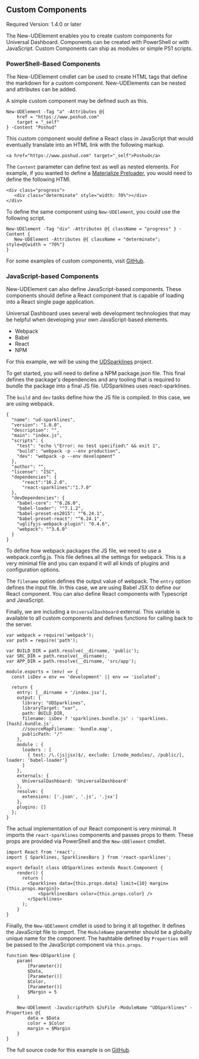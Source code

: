 ## Custom Components

Required Version: 1.4.0 or later

The New-UDElement enables you to create custom components for Universal Dashboard. Components can be created with PowerShell or with JavaScript. Custom Components can ship as modules or simple PS1 scripts. 

### PowerShell-Based Components 

The New-UDElement cmdlet can be used to create HTML tags that define the markdown for a custom component. New-UDElements can be nested and attributes can be added. 

A simple custom component may be defined such as this.

```
New-UDElement -Tag "a" -Attributes @{
    href = "https://www.poshud.com"
    target = "_self"
} -Content "Poshud"
```

This custom component would define a React class in JavaScript that would eventually translate into an HTML link with the following markup. 

```
<a href="https://www.poshud.com" target="_self">Poshud</a>
```

The `Content` parameter can define text as well as nested elements. For example, if you wanted to define a [Materialize Preloader](http://materializecss.com/preloader.html), you would need to define the following HTMl.

```
<div class="progress">
   <div class="determinate" style="width: 70%"></div>
</div>
```

To define the same component using `New-UDElement`, you could use the following script. 

```
New-UDElement -Tag "div" -Attributes @{ className = "progress" } -Content {
   New-UDElement -Attributes @{ className = "determinate"; style=@{width = "70%"}
}
```

For some examples of custom components, visit [GitHub](https://github.com/ironmansoftware/ud-material-design/blob/master/UniversalDashboard.MaterialDesign.psm1).

### JavaScript-based Components 

New-UDElement can also define JavaScript-based components. These components should define a React component that is capable of loading into a React single page application. 

Universal Dashboard uses several web development technologies that may be helpful when developing your own JavaScript-based elements. 

- Webpack
- Babel
- React
- NPM

For this example, we will be using the [UDSparklines](https://github.com/ironmansoftware/ud-sparklines) project. 

To get started, you will need to define a NPM package.json file. This final defines the package's dependencies and any tooling that is required to bundle the package into a final JS file. UDSparklines uses react-sparklines.

The `build` and `dev` tasks define how the JS file is compiled. In this case, we are using webpack.

```
{
  "name": "ud-sparklines",
  "version": "1.0.0",
  "description": "",
  "main": "index.js",
  "scripts": {
    "test": "echo \"Error: no test specified\" && exit 1",
    "build": "webpack -p --env production",
    "dev": "webpack -p --env development"
  },
  "author": "",
  "license": "ISC",
  "dependencies": {
      "react":"16.2.0",
      "react-sparklines":"1.7.0"
  },
  "devDependencies": {
    "babel-core": "^6.26.0",
    "babel-loader": "^7.1.2",
    "babel-preset-es2015": "^6.24.1",
    "babel-preset-react": "^6.24.1",
    "uglifyjs-webpack-plugin": "0.4.6",
    "webpack": "^3.6.0"
  }
}
```
To define how webpack packages the JS file, we need to use a webpack.config.js. This file defines all the settings for webpack. This is a very minimal file and you can expand it will all kinds of plugins and configuration options. 

The `filename` option defines the output value of webpack. The `entry` option defines the input file. In this case, we are using Babel JSX to define our React component. You can also define React components with Typescript and JavaScript. 

Finally, we are including a `UniversalDashboard` external. This variable is available to all custom components and defines functions for calling back to the server.

```
var webpack = require('webpack');
var path = require('path');

var BUILD_DIR = path.resolve(__dirname, 'public');
var SRC_DIR = path.resolve(__dirname);
var APP_DIR = path.resolve(__dirname, 'src/app');

module.exports = (env) => {
  const isDev = env == 'development' || env == 'isolated';

  return {
    entry: [__dirname + '/index.jsx'],
    output: {
      library: "UDSparklines",
      libraryTarget: "var",
      path: BUILD_DIR,
      filename: isDev ? 'sparklines.bundle.js' : 'sparklines.[hash].bundle.js',
      //sourceMapFilename: 'bundle.map',
      publicPath: "/"
    },
    module : {
      loaders : [
        { test: /\.(js|jsx)$/, exclude: [/node_modules/, /public/], loader: 'babel-loader'}
      ]
    },
    externals: {
      UniversalDashboard: 'UniversalDashboard'
    },
    resolve: {
      extensions: ['.json', '.js', '.jsx']
    },
    plugins: []
  };
}

```
The actual implementation of our React component is very minimal. It imports the `react-sparklines` components and passes props to them. These props are provided via PowerShell and the `New-UDElement` cmdlet.

```
import React from 'react';
import { Sparklines, SparklinesBars } from 'react-sparklines';

export default class UDSparklines extends React.Component {
    render() {
      return (
        <Sparklines data={this.props.data} limit={10} margin={this.props.margin}>
            <SparklinesBars color={this.props.color} />
        </Sparklines>
      );
    }
}
```

Finally, the `New-UDElement` cmdlet is used to bring it all together. It defines the JavaScript file to import. The `ModuleName` parameter should be a globally unique name for the component. The hashtable defined by `Properties` will be passed to the JavaScript component via `this.props`.

```
function New-UDSparkline {
    param(
        [Parameter()]
        $Data,
        [Parameter()]
        $Color,
        [Parameter()]
        $Margin = 5
    )

    New-UDElement -JavaScriptPath $JsFile -ModuleName "UDSparklines" -Properties @{
        data = $Data
        color = $Color
        margin = $Margin
    }
}
```

The full source code for this example is on [GitHub](https://github.com/ironmansoftware/ud-sparklines). 